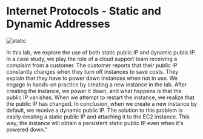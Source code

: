 # Internet Protocols - Static and Dynamic Addresses

 ![static](https://github.com/BoyNovr/Static-Assets/blob/main/StaticDynamic%20ddresses.drawio.png)

In this lab, we explore the use of both static public IP and dynamic public IP. In a case study, we play the role of a cloud support team receiving a complaint from a customer. The customer reports that their public IP constantly changes when they turn off instances to save costs. They explain that they have to power down instances when not in use.
We engage in hands-on practice by creating a new instance in the lab. After creating the instance, we power it down, and what happens is that the public IP vanishes. When we attempt to restart the instance, we realize that the public IP has changed. In conclusion, when we create a new instance by default, we receive a dynamic public IP.
The solution to this problem is easily creating a static public IP and attaching it to the EC2 instance. This way, the instance will obtain a persistent static public IP even when it's powered down."
